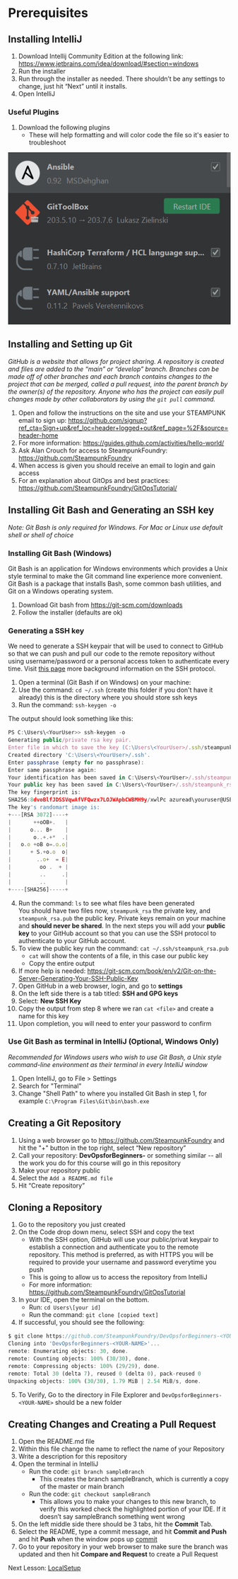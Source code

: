 # Prerequisites

## Installing IntelliJ

1. Download Intellij Community Edition at the following link: 
   https://www.jetbrains.com/idea/download/#section=windows
2. Run the installer
3. Run through the installer as needed. There shouldn’t be any settings to change, 
   just hit “Next” until it installs.
4. Open IntelliJ

### Useful Plugins 

1. Download the following plugins
   + These will help formatting and will color code the file so it's easier to troubleshoot

![A test image](./imgs/plugins.PNG)

## Installing and Setting up Git 

*GitHub is a website that allows for project sharing. A repository is created and 
files are added to the “main” or “develop” branch. Branches can be made off of other 
branches and each branch contains changes to the project that can be merged, called a 
pull request, into the parent branch by the owner(s) of the repository. Anyone who has
the project can easily pull changes made by other collaborators by using the `git pull` 
command.*

1. Open and follow the instructions on the site and use your STEAMPUNK email to sign 
   up: https://github.com/signup?ref_cta=Sign+up&ref_loc=header+logged+out&ref_page=%2F&source=header-home
2. For more information: https://guides.github.com/activities/hello-world/
3. Ask Alan Crouch for access to SteampunkFoundry: https://github.com/SteampunkFoundry
4. When access is given you should receive an email to login and gain access
5. For an explanation about GitOps and best practices: https://github.com/SteampunkFoundry/GitOpsTutorial/

## Installing Git Bash and Generating an SSH key 

*Note: Git Bash is only required for Windows. For Mac or Linux use default shell or 
shell of choice*

### Installing Git Bash (Windows)

Git Bash is an application for Windows environments which provides a Unix style 
terminal to make the Git command line experience more convenient. Git Bash 
is a package that installs Bash, some common bash utilities, and Git on a Windows 
operating system. 

1. Download Git bash from https://git-scm.com/downloads  
2. Follow the installer (defaults are ok) 
      
### Generating a SSH key 

We need to generate a SSH keypair that will be used to connect to GitHub so that we can
push and pull our code to the remote repository without using username/password or a personal access
token to authenticate every time. Visit [this page](https://docs.github.com/en/authentication/connecting-to-github-with-ssh/about-ssh)
more background information on the SSH protocol.

1. Open a terminal (Git Bash if on Windows) on your machine:
2. Use the command: `cd ~/.ssh` (create this folder if you don't have it already)
   this is the directory where you should store ssh keys
3. Run the command: `ssh-keygen -o`

The output should look something like this:

```javascript
PS C:\Users\<YourUser>> ssh-keygen -o
Generating public/private rsa key pair.
Enter file in which to save the key (C:\Users\<YourUser>/.ssh/steampunk_rsa):
Created directory 'C:\Users\<YourUser>/.ssh'.
Enter passphrase (empty for no passphrase):
Enter same passphrase again:
Your identification has been saved in C:\Users\<YourUser>/.ssh/steampunk_rsa.
Your public key has been saved in C:\Users\<YourUser>/.ssh/steampunk_rsa.pub.
The key fingerprint is:
SHA256:8dvoBlfJDSSVqwAfVFQwzx7LOJWApbCWBMH9y/xwlPc azuread\youruser@USER-LT
The key's randomart image is:
+---[RSA 3072]----+
|       ++oOB+.   |
|      o... B+    |
|       o..+.+*  .|
|   o.o +oB o=.o.o|
|      + S.+o.o  o|
|        ..o+  = E|
|         oo .  + |
|         ..     .|
|         ..      |
+----[SHA256]-----+
```

4. Run the command: `ls` to see what files have been generated  
You should have two files now, `steampunk_rsa` the private key, and `steampunk_rsa.pub` the public key. 
Private keys remain on your machine and **should never be shared**. In the next steps you will
add your **public key** to your GitHub account so that you can use the SSH  protocol to 
authenticate to your GitHub account.  
5. To view the public key run the command:  `cat ~/.ssh/steampunk_rsa.pub`
   + `cat` will show the contents of a file, in this case our public key
   + Copy the entire output
6. If more help is needed: https://git-scm.com/book/en/v2/Git-on-the-Server-Generating-Your-SSH-Public-Key
7. Open GitHub in a web browser, login, and go to **settings**
8. On the left side there is a tab titled: **SSH and GPG keys**
9. Select: **New SSH Key**
10. Copy the output from step 8 where we ran `cat <file>` and create a name for this key
11. Upon completion, you will need to enter your password to confirm
    
### Use Git Bash as terminal in IntelliJ (Optional, Windows Only)
 
*Recommended for Windows users who wish to use Git Bash, a Unix style command-line 
environment as their terminal in every IntelliJ window* 

1. Open IntelliJ, go to File > Settings 
2. Search for "Terminal"
3. Change "Shell Path" to where you installed Git Bash in step 1, for example 
   `C:\Program Files\Git\bin\bash.exe`
    
## Creating a Git Repository

1. Using a web browser go to https://github.com/SteampunkFoundry and hit the "+" button in the top right, 
   select “New repository”
2. Call your repository: **DevOpsforBeginners-<YOUR-NAME>** or something similar -- all 
   the work you do for this course will go in this repository 
3. Make your repository public
4. Select the `Add a README.md file`
5. Hit “Create repository”

## Cloning a Repository

1. Go to the repository you just created 
2. On the Code drop down menu, select SSH and copy the text
   + With the SSH option, GitHub will use your public/privat keypair to establish
     a connection and authenticate you to the remote repository. This method 
     is preferred, as with HTTPS you will be required to provide your username 
     and password everytime you push
   + This is going to allow us to access the repository from IntelliJ
   + For more information: https://github.com/SteampunkFoundry/GitOpsTutorial
3. In your IDE, open the terminal on the bottom.
   + Run: `cd Users\[your id]`
   + Run the command: `git clone [copied text]`
4. If successful, you should see the following: 

```javascript
$ git clone https://github.com/SteampunkFoundry/DevOpsforBeginners-<YOUR-NAME>.git
Cloning into 'DevOpsforBeginners-<YOUR-NAME>'...
remote: Enumerating objects: 30, done.
remote: Counting objects: 100% (30/30), done.
remote: Compressing objects: 100% (29/29), done.
remote: Total 30 (delta 7), reused 0 (delta 0), pack-reused 0
Unpacking objects: 100% (30/30), 1.79 MiB | 2.54 MiB/s, done.
```

5. To Verify, Go to the directory in File Explorer and `DevOpsforBeginners-<YOUR-NAME>` should 
   be a new folder

## Creating Changes and Creating a Pull Request

1. Open the README.md file
2. Within this file change the name to reflect the name of your Repository
3. Write a description for this repository 
4. Open the terminal in IntelliJ
   + Run the code: `git branch sampleBranch`
      + This creates the branch sampleBranch, which is currently a copy of the master or main
       branch
   + Run the code: `git checkout sampleBranch`
      + This allows you to make your changes to this new branch, to verify this worked check 
        the highlighted portion of your IDE. If it doesn’t say sampleBranch something went wrong
5. On the left middle side there should be 3 tabs, hit the **Commit** Tab.
6. Select the README, type a commit message, and hit **Commit and Push** and hit **Push** 
   when the window pops up
   [commit](!https://github.com/SteampunkFoundry/DevOpsForBeginnersCourse/blob/rachel-updates/imgs/commitTab.png )
7. Go to your repository in your web browser to make sure the branch was updated and then 
   hit **Compare and Request** to create a Pull Request 

   
Next Lesson: [LocalSetup](./LocalSetup.md)
